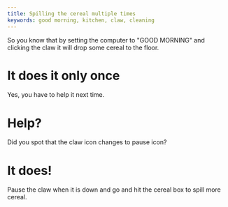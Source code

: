 ```yaml
---
title: Spilling the cereal multiple times
keywords: good morning, kitchen, claw, cleaning
---
```


So you know that by setting the computer to "GOOD MORNING" and clicking the claw it will drop some cereal to the floor.

# It does it only once
Yes, you have to help it next time.

# Help?
Did you spot that the claw icon changes to pause icon?

# It does!
Pause the claw when it is down and go and hit the cereal box to spill more cereal.
